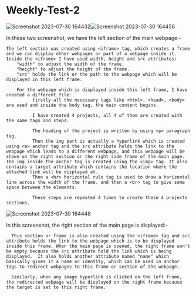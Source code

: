 # Weekly-Test-2
![Screenshot 2023-07-30 164432](https://github.com/Lok-ii/Weekly-Test-2/assets/129180844/1ef82e71-bf5e-4892-8f31-56f1e3b48c54)![Screenshot 2023-07-30 164456](https://github.com/Lok-ii/Weekly-Test-2/assets/129180844/a419ddf9-dc96-4844-8007-c900ece5f118)

In these two screenshot, we have the left section of the main webpage:-

    The left section was created using <iframe> tag, which creates a frame and we can display other webpages or part of a webpage inside it.
    Inside the <iframe> I have used width, height and src attributes:
        "width" to adjust the width of the frame.
        "height" to adjust the height of the frame.
        "src" holds the link or the path to the webpage which will be displayed in this left frame.

        For the webpage which is displayed inside this left frame, I have created a different file:
              firstly all the necessary tags like <html>, <head>, <body> are used and inside the body tag, the main content begins.

              I have created 4 projects, all 4 of them are created with the same tags and steps.

              The heading of the project is written by using <p> paragraph tag.
              Then the img part is actually a hyperlink which is created using <a> anchor tag and the src attribute holds the link to the webpage which leads to a different webpage, and this webpage will be shown on the right section or the right side frame of the main page. The img inside the anchor tag is created using the <img> tag. It also contains a target attribute which contains the location where the attached link will be displayed at.
              Then a <hr> horizontal rule tag is used to draw a horizontal line across the width of the frame. and then a <br> tag to give some space between the elements. 

              These steps are repeated 4 times to create these 4 projects sections.

![Screenshot 2023-07-30 164448](https://github.com/Lok-ii/Weekly-Test-2/assets/129180844/1ea55893-60ed-4232-8acc-a8f4b8201e74)
      
In this screenshot, the right section of the main page is displayed:-

      This section or frame is also created using the <iframe> tag and src attribute holds the link to the webpage which is to be displayed inside this frame. When the main page is opened, the right frame won't be empty because the src attribute hold the link which is being displayed.  It also holds another attribute named "name" which basically gives it a name or identity, which can be used in anchor tags to redirect webpages to this frame or section of the webpage.

      Similarly, when any image hyperlink is clicked on the left frame, the redirected webpage will be displayed on the right frame because the target is set to this right frame.
